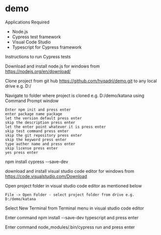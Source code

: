 # demo

Applications Required

- Node.js
- Cypress test framework
- Visual Code Studio
- Typescript for Cypress framework

Instructions to run Cypress tests

Download and install node.js for windows from https://nodejs.org/en/download/

Clone project from git hub https://github.com/hyqadri/demo.git to any local drive e.g. D:/

Navigate to folder where project is cloned e.g. D:/demo/katana using Command Prompt window

	Enter npm init and press enter
	enter package name package
	let the version default press enter
	skip the description press enter
	let the enter point whatever it is press enter
	skip test command press enter
	skip the git repository press enter
	skip the keyword press enter
	type auther name and press enter
	skip license press enter
	yes press enter

npm install cypress --save-dev

download and install visual studio code editor for windows from https://code.visualstudio.com/Download

Open project folder in visual studio code editor as mentioned below

	File -> Open Folder - select project folder from drive e.g. D:/demo/katana

Select New Terminal from Terminal menu in visual studio code editor

Enter command npm install --save-dev typescript and press enter

Enter command node_modules/.bin/cypress run and press enter
